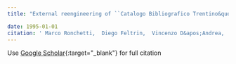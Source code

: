 ```yaml
---
title: "External reengineering of ``Catalogo Bibliografico Trentino&quot;: lessons learned"

date: 1995-01-01
citation: ' Marco Ronchetti,  Diego Feltrin,  Vincenzo D&apos;Andrea,  Giancarlo Succi, &quot;External reengineering of ``Catalogo Bibliografico Trentino&amp;quot;: lessons learned.&quot;, 1995.'
---
```

Use [Google Scholar](https://scholar.google.com/scholar?q=External+reengineering+of+``Catalogo+Bibliografico+Trentino&quot;:+lessons+learned){:target="_blank"} for full citation